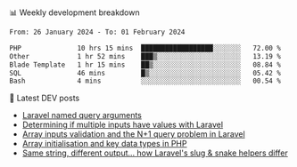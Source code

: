 📊 Weekly development breakdown
<!--START_SECTION:waka-->

```txt
From: 26 January 2024 - To: 01 February 2024

PHP              10 hrs 15 mins  ██████████████████░░░░░░░   72.00 %
Other            1 hr 52 mins    ███▒░░░░░░░░░░░░░░░░░░░░░   13.19 %
Blade Template   1 hr 15 mins    ██▒░░░░░░░░░░░░░░░░░░░░░░   08.84 %
SQL              46 mins         █▒░░░░░░░░░░░░░░░░░░░░░░░   05.42 %
Bash             4 mins          ░░░░░░░░░░░░░░░░░░░░░░░░░   00.54 %
```

<!--END_SECTION:waka-->

📕 Latest DEV posts
<!-- BLOG-POST-LIST:START -->
- [Laravel named query arguments](https://dev.to/michaelvickersuk/laravel-named-query-arguments-28kd)
- [Determining if multiple inputs have values with Laravel](https://dev.to/michaelvickersuk/determining-if-multiple-inputs-have-values-with-laravel-km6)
- [Array inputs validation and the N+1 query problem in Laravel](https://dev.to/michaelvickersuk/array-inputs-validation-and-the-n1-query-problem-in-laravel-2agb)
- [Array initialisation and key data types in PHP](https://dev.to/michaelvickersuk/array-initialisation-and-key-data-types-in-php-1e5b)
- [Same string, different output... how Laravel&#39;s slug &amp; snake helpers differ](https://dev.to/michaelvickersuk/same-string-different-output-how-laravels-slug-snake-helpers-differ-1ccj)
<!-- BLOG-POST-LIST:END -->
